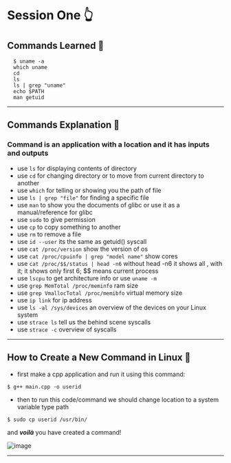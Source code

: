 # Session One 👆
## Commands Learned 👾
```shell
  $ uname -a
  which uname
  cd
  ls
  ls | grep "uname"
  echo $PATH
  man getuid
```
___

## Commands Explanation 👾
  ### Command is an application with a location and it has inputs and outputs
   * use `ls` for displaying contents of directory
   * use `cd` for changing directory or to move from current directory to another
   * use `which` for telling or showing you the path of file
   * use `ls | grep "file"` for finding a specific file
   * use `man` to show you the documents of glibc or use it as a manual/reference for glibc
   * use `sudo` to give permission
   * use `cp` to copy something to another
   * use `rm` to remove a file
   * use `id --user` its the same as getuid() syscall
   * use `cat /proc/version` show the version of os
   * use `cat /proc/cpuinfo | grep "model name"` show cores
   * use `cat /proc/$$/status | head -n6` without head -n6 it shows all , with it; it shows only first 6; $$ means current process
   * use `lscpu` to get architecture info or use `uname -m`
   * use `grep MemTotal /proc/meminfo` ram size
   * use `grep VmallocTotal /proc/memibfo` virtual memory size
   * use `ip link` for ip address  
   * use `ls -al /sys/devices` an overview of the devices on your Linux system
   * use `strace ls` tell us the behind scene syscalls
   * use `strace -c` overview of syscalls
___


## How to Create a New Command in Linux 👾
  * first make a cpp application and run it using this command:
```
$ g++ main.cpp -o userid
```
  * then to run this code/command we should change location to a system variable type path 
```
$ sudo cp userid /usr/bin/
```
  and **_voilà_** you have created a command!
  
  ![image](https://github.com/Reemaa828/Linux_11_5/assets/112731236/59ffa8a3-3fa0-4a8b-84b5-ed785d30c9d8)
  ___



